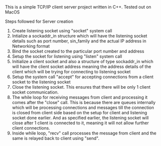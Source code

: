 This is a simple TCP/IP client server project written in C++. Tested out on MacOS

Steps followed for Server creation
1. Create listening socket using "socket" system call
2. Intialize a sockaddr_in structure which will have the listening socket details such as port number, sin_family and the actual IP address in Networking format
3. Bind the socket created to the particular port number and address
4. Setup the socket for listening using "listen" system call
5. Initialize a client socket and also a structure of type sockaddr_in which will have the client socket address meaning the address details of the client which will be trying for connecting to listening socket
6. Setup the system call "accept" for accepting connections from a client socket to the listening socket
7. Close the listening socket. This ensures that there will be only 1 client socket communication.
8. The while loop for receiving messages from client and processing it comes after the "close" call. This is because there are queues internally which will be processing connections and messages till the connection is closed from client side based on the setup for client and listening socket done earlier. And as specified earlier, the listening socket will close after 1 client is connected to it, meaning it will not allow further client connections.
9. Inside while loop, "recv" call processes the message from client and the same is relayed back to client using "send".

